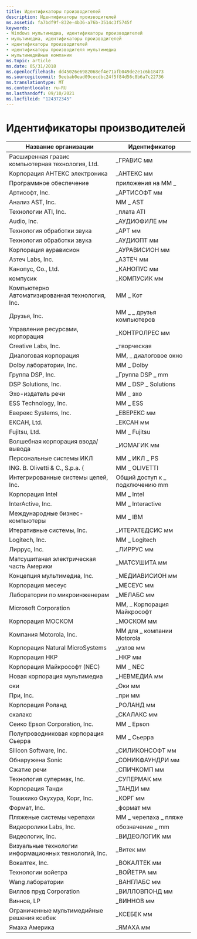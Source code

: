 ```yaml
---
title: Идентификаторы производителей
description: Идентификаторы производителей
ms.assetid: fa7bdf9f-832e-4b36-a76b-3514c3f5745f
keywords:
- Windows мультимедиа, идентификаторы производителей
- мультимедиа, идентификаторы производителей
- идентификаторы производителей
- идентификаторы производителя мультимедиа
- мультимедийные компании
ms.topic: article
ms.date: 05/31/2018
ms.openlocfilehash: dd45026e6982068ef4e71afb049de2e1c6b18473
ms.sourcegitcommit: 9eebab0ead09cecdbc24f5f84d56c8b6a7c22736
ms.translationtype: MT
ms.contentlocale: ru-RU
ms.lasthandoff: 09/10/2021
ms.locfileid: "124372345"
---
```

# <a name="manufacturer-identifiers"></a>Идентификаторы производителей



| Название организации                               | Идентификатор            |
|--------------------------------------------|-----------------------|
| Расширенная гравис компьютерная технология, Ltd.  | \_ГРАВИС мм            |
| Корпорация АНТЕКС электроника              | \_АНТЕКС мм             |
| Программное обеспечение                              | приложения на MM \_              |
| Артисофт, Inc.                             | \_АРТИСОФТ мм          |
| Анализ AST, Inc.                         | ММ \_ AST               |
| Технологии ATI, Inc.                     | \_плата ATI               |
| Audio, Inc.                                | \_АУДИОФИЛЕ мм         |
| Технология обработки звука                | \_APT мм               |
| Технология обработки звука                | \_АУДИОПТ мм           |
| Корпорация аурависион                     | \_АУРАВИСИОН мм        |
| Азтеч Labs, Inc.                          | \_АЗТЕЧ мм            |
| Канопус, Co., Ltd.                         | \_КАНОПУС мм           |
| компусик                                   | \_КОМПУСИК мм          |
| Компьютерно Автоматизированная технология, Inc.            | ММ \_ Кот               |
| Друзья, Inc.                     | MM \_ \_ друзья компьютеров |
| Управление ресурсами, корпорация              | \_КОНТРОЛРЕС мм        |
| Creative Labs, Inc.                        | \_творческая          |
| Диалоговая корпорация                       | MM, \_ диалоговое окно          |
| Dolby лаборатории, Inc.                   | ММ \_ Dolby             |
| Группа DSP, Inc.                            | \_Группа DSP \_ mm        |
| DSP Solutions, Inc.                        | MM \_ DSP \_ Solutions    |
| Эхо-издатель речи                    | ММ \_ эхо              |
| ESS Technology, Inc.                       | MM \_ ESS               |
| Еверекс Systems, Inc.                       | \_ЕВЕРЕКС мм            |
| ЕКСАН, Ltd.                                 | \_ЕКСАН мм              |
| Fujitsu, Ltd.                              | MM \_ Fujitsu           |
| Волшебная корпорация ввода/вывода                      | \_ИОМАГИК мм           |
| Персональные системы ИКЛ                       | MM \_ ИКЛ \_ PS           |
| ING. В. Olivetti & C., S.p.a. (              | MM \_ OLIVETTI          |
| Интегрированные системы цепей, Inc.           | Общий доступ к \_ подключению mm               |
| Корпорация Intel                          | ММ \_ Intel             |
| InterActive, Inc.                          | MM \_ Interactive       |
| Международные бизнес-компьютеры            | ММ \_ IBM               |
| Итеративные системы, Inc.                     | \_ИТЕРАТЕДСИС мм       |
| Logitech, Inc.                             | ММ \_ Logitech          |
| Лиррус, Inc.                               | \_ЛИРРУС мм            |
| Матсушитаная электрическая часть Америки | \_МАТСУШИТА мм        |
| Концепция мультимедиа, Inc.                         | \_МЕДИАВИСИОН мм       |
| Корпорация месеус                        | \_МЕСЕУС мм           |
| Лаборатории по микроинженерам                      | \_МЕЛАБС мм            |
| Microsoft Corporation                      | MM, \_ Корпорация Майкрософт         |
| Корпорация МОСКОМ                         | \_МОСКОМ мм            |
| Компания Motorola, Inc.                             | MM для \_ компании Motorola          |
| Корпорация Natural MicroSystems           | \_узлов мм               |
| Корпорация НКР                            | \_НКР мм               |
| Корпорация Майкрософт (NEC)                            | ММ \_ NEC               |
| Новая корпорация мультимедиа                      | \_НЕВМЕДИА мм          |
| оки                                        | \_Оки мм               |
| При, Inc.                                 | \_при мм              |
| Корпорация Роланд                         | \_РОЛАНД мм            |
| скалакс                                    | \_СКАЛАКС мм           |
| Сеико Epson Corporation, Inc.              | MM \_ Epson             |
| Полупроводниковая корпорация Сьерра           | ММ \_ Сьерра            |
| Silicon Software, Inc.                     | \_СИЛИКОНСОФТ мм       |
| Обнаружена Sonic                              | \_СОНИКФАУНДРИ мм      |
| Сжатие речи                         | \_СПИЧКОМП мм        |
| Технология супермак, Inc.                  | \_СУПЕРМАК мм          |
| Корпорация Танди                          | \_ТАНДИ мм             |
| Тошихико Окухура, Корг, Inc.              | \_КОРГ мм              |
| Формат, Inc.                           | \_формат мм        |
| Пляженые системы черепахи                       | MM \_ черепаха \_ пляже     |
| Видеоролики Labs, Inc.                | обозначение \_ mm               |
| Видеологик, Inc.                           | \_ВИДЕОЛОГИК мм        |
| Визуальные технологии информационных технологий, Inc.      | \_Витек мм             |
| Вокалтек, Inc.                             | \_ВОКАЛТЕК мм          |
| Технологии войетра                       | \_ВОЙЕТРА мм           |
| Wang лаборатории                          | \_ВАНГЛАБС мм          |
| Виллов пруд Corporation                    | \_ВИЛЛОВПОНД мм        |
| Виннов, LP                                 | \_ВИННОВ мм            |
| Ограниченные мультимедийные решения ксебек         | \_КСЕБЕК мм             |
| Ямаха Америка              | \_ЯМАХА мм            |



 

 

 




